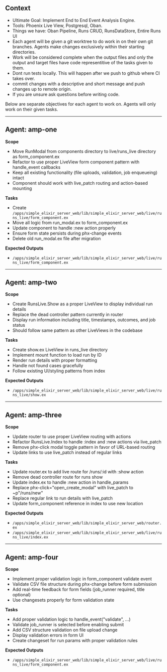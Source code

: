 ## Context
- Ultimate Goal: Implement End to End Event Analysis Engine.
- Tools: Phoenix Live View, Postgresql, Oban.
- Things we have: Oban Pipeline, Runs CRUD, RunsDataStore, Entire Runs UI
- Each agent will be given a git worktree to do work in on their own git branches. Agents make changes exclusively within their starting directories.
- Work will be considered complete when the output files and only the output and target files have code representitive of the tasks given to them.
- Dont run tests locally. This will happen after we push to github where CI takes over.
- commit changes with a descriptive and short message and push changes up to remote origin.
- If you are unsure ask questions before writing code.

Below are separate objectives for each agent to work on. Agents will only work on their given tasks.

---

## Agent: amp-one
**Scope**
- Move RunModal from components directory to live/runs_live directory as form_component.ex
- Refactor to use proper LiveView form component pattern with handle_event callbacks
- Keep all existing functionality (file uploads, validation, job enqueueing) intact
- Component should work with live_patch routing and action-based mounting

**Tasks**
- Create `/apps/simple_elixir_server_web/lib/simple_elixir_server_web/live/runs_live/form_component.ex`
- Move all logic from run_modal.ex to form_component.ex
- Update component to handle :new action properly
- Ensure form state persists during phx-change events
- Delete old run_modal.ex file after migration

**Expected Outputs**
- `/apps/simple_elixir_server_web/lib/simple_elixir_server_web/live/runs_live/form_component.ex`

---

## Agent: amp-two
**Scope**
- Create RunsLive.Show as a proper LiveView to display individual run details
- Replace the dead controller pattern currently in router
- Display run information including title, timestamps, outcomes, and job status
- Should follow same pattern as other LiveViews in the codebase

**Tasks**
- Create show.ex LiveView in runs_live directory
- Implement mount function to load run by ID
- Render run details with proper formatting
- Handle not found cases gracefully
- Follow existing UI/styling patterns from index

**Expected Outputs**
- `/apps/simple_elixir_server_web/lib/simple_elixir_server_web/live/runs_live/show.ex`

---

## Agent: amp-three
**Scope**
- Update router to use proper LiveView routing with actions
- Refactor RunsLive.Index to handle :index and :new actions via live_patch
- Remove phx-click modal toggle pattern in favor of URL-based routing
- Update links to use live_patch instead of regular links

**Tasks**
- Update router.ex to add live route for /runs/:id with :show action
- Remove dead controller route for runs show
- Update index.ex to handle :new action in handle_params
- Replace phx-click="open_create_modal" with live_patch to ~p"/runs/new"
- Replace regular link to run details with live_patch
- Update form_component reference in index to use new location

**Expected Outputs**
- `/apps/simple_elixir_server_web/lib/simple_elixir_server_web/router.ex`
- `/apps/simple_elixir_server_web/lib/simple_elixir_server_web/live/runs_live/index.ex`

---

## Agent: amp-four
**Scope**
- Implement proper validation logic in form_component validate event
- Validate CSV file structure during phx-change before form submission
- Add real-time feedback for form fields (job_runner required, title optional)
- Use changesets properly for form validation state

**Tasks**
- Add proper validation logic to handle_event("validate", ...)
- Validate job_runner is selected before enabling submit
- Add CSV structure validation on file upload change
- Display validation errors in form UI
- Create changeset for run params with proper validation rules

**Expected Outputs**
- `/apps/simple_elixir_server_web/lib/simple_elixir_server_web/live/runs_live/form_component.ex`
